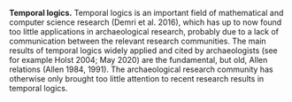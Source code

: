 **Temporal logics.** Temporal logics is an important field of mathematical and computer science research (Demri et al. 2016), which has up to now found too little applications in archaeological research, probably due to a lack of communication between the relevant research communities. The main results of temporal logics widely applied and cited by archaeologists (see for example Holst 2004; May 2020\) are the fundamental, but old, Allen relations (Allen 1984, 1991). The archaeological research community has otherwise only brought too little attention to recent research results in temporal logics. 
